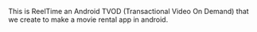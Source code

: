 This is  ReelTime an Android TVOD (Transactional Video On Demand) that we create to make a movie rental app in android.
